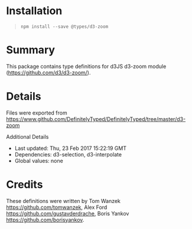 # Installation
> `npm install --save @types/d3-zoom`

# Summary
This package contains type definitions for d3JS d3-zoom module (https://github.com/d3/d3-zoom/).

# Details
Files were exported from https://www.github.com/DefinitelyTyped/DefinitelyTyped/tree/master/d3-zoom

Additional Details
 * Last updated: Thu, 23 Feb 2017 15:22:19 GMT
 * Dependencies: d3-selection, d3-interpolate
 * Global values: none

# Credits
These definitions were written by Tom Wanzek <https://github.com/tomwanzek>, Alex Ford <https://github.com/gustavderdrache>, Boris Yankov <https://github.com/borisyankov>.
